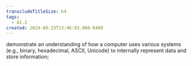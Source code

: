 ```yaml
---
transcludeTitleSize: h4
tags:
  - A1.2
created: 2024-09-23T13:46:03.000-0400
---
```

demonstrate an understanding of how a computer uses various systems (e.g., binary, hexadecimal, ASCII, Unicode) to internally represent data and store information;